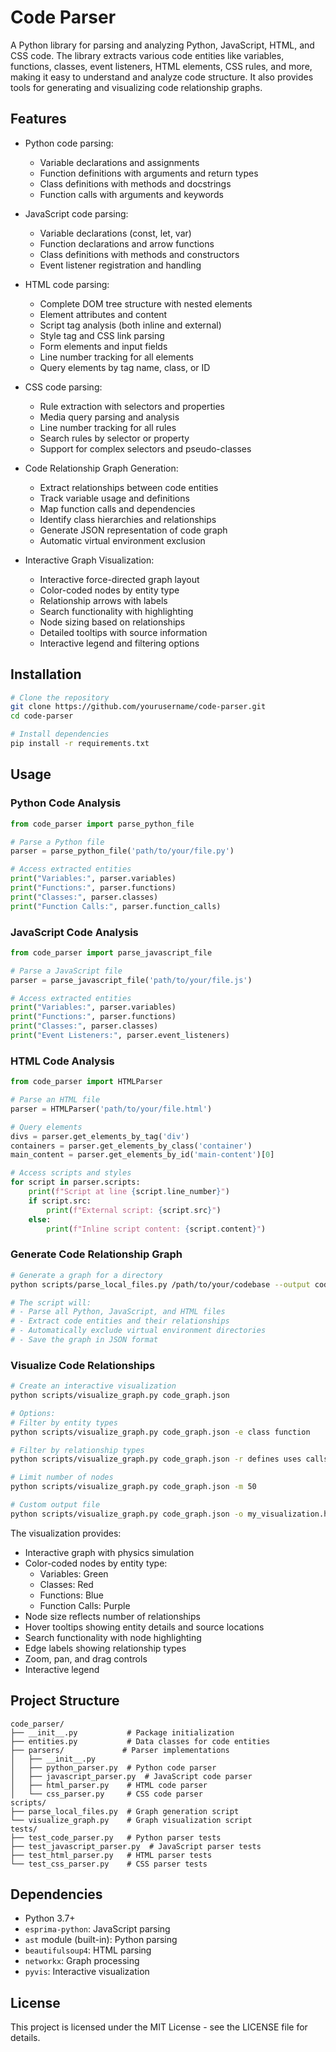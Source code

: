 # Code Parser

A Python library for parsing and analyzing Python, JavaScript, HTML, and CSS code. The library extracts various code entities like variables, functions, classes, event listeners, HTML elements, CSS rules, and more, making it easy to understand and analyze code structure. It also provides tools for generating and visualizing code relationship graphs.

## Features

- Python code parsing:
  - Variable declarations and assignments
  - Function definitions with arguments and return types
  - Class definitions with methods and docstrings
  - Function calls with arguments and keywords

- JavaScript code parsing:
  - Variable declarations (const, let, var)
  - Function declarations and arrow functions
  - Class definitions with methods and constructors
  - Event listener registration and handling

- HTML code parsing:
  - Complete DOM tree structure with nested elements
  - Element attributes and content
  - Script tag analysis (both inline and external)
  - Style tag and CSS link parsing
  - Form elements and input fields
  - Line number tracking for all elements
  - Query elements by tag name, class, or ID

- CSS code parsing:
  - Rule extraction with selectors and properties
  - Media query parsing and analysis
  - Line number tracking for all rules
  - Search rules by selector or property
  - Support for complex selectors and pseudo-classes

- Code Relationship Graph Generation:
  - Extract relationships between code entities
  - Track variable usage and definitions
  - Map function calls and dependencies
  - Identify class hierarchies and relationships
  - Generate JSON representation of code graph
  - Automatic virtual environment exclusion

- Interactive Graph Visualization:
  - Interactive force-directed graph layout
  - Color-coded nodes by entity type
  - Relationship arrows with labels
  - Search functionality with highlighting
  - Node sizing based on relationships
  - Detailed tooltips with source information
  - Interactive legend and filtering options

## Installation

```bash
# Clone the repository
git clone https://github.com/yourusername/code-parser.git
cd code-parser

# Install dependencies
pip install -r requirements.txt
```

## Usage

### Python Code Analysis

```python
from code_parser import parse_python_file

# Parse a Python file
parser = parse_python_file('path/to/your/file.py')

# Access extracted entities
print("Variables:", parser.variables)
print("Functions:", parser.functions)
print("Classes:", parser.classes)
print("Function Calls:", parser.function_calls)
```

### JavaScript Code Analysis

```python
from code_parser import parse_javascript_file

# Parse a JavaScript file
parser = parse_javascript_file('path/to/your/file.js')

# Access extracted entities
print("Variables:", parser.variables)
print("Functions:", parser.functions)
print("Classes:", parser.classes)
print("Event Listeners:", parser.event_listeners)
```

### HTML Code Analysis

```python
from code_parser import HTMLParser

# Parse an HTML file
parser = HTMLParser('path/to/your/file.html')

# Query elements
divs = parser.get_elements_by_tag('div')
containers = parser.get_elements_by_class('container')
main_content = parser.get_elements_by_id('main-content')[0]

# Access scripts and styles
for script in parser.scripts:
    print(f"Script at line {script.line_number}")
    if script.src:
        print(f"External script: {script.src}")
    else:
        print(f"Inline script content: {script.content}")
```

### Generate Code Relationship Graph

```bash
# Generate a graph for a directory
python scripts/parse_local_files.py /path/to/your/codebase --output code_graph.json

# The script will:
# - Parse all Python, JavaScript, and HTML files
# - Extract code entities and their relationships
# - Automatically exclude virtual environment directories
# - Save the graph in JSON format
```

### Visualize Code Relationships

```bash
# Create an interactive visualization
python scripts/visualize_graph.py code_graph.json

# Options:
# Filter by entity types
python scripts/visualize_graph.py code_graph.json -e class function

# Filter by relationship types
python scripts/visualize_graph.py code_graph.json -r defines uses calls

# Limit number of nodes
python scripts/visualize_graph.py code_graph.json -m 50

# Custom output file
python scripts/visualize_graph.py code_graph.json -o my_visualization.html
```

The visualization provides:
- Interactive graph with physics simulation
- Color-coded nodes by entity type:
  - Variables: Green
  - Classes: Red
  - Functions: Blue
  - Function Calls: Purple
- Node size reflects number of relationships
- Hover tooltips showing entity details and source locations
- Search functionality with node highlighting
- Edge labels showing relationship types
- Zoom, pan, and drag controls
- Interactive legend

## Project Structure

```
code_parser/
├── __init__.py           # Package initialization
├── entities.py           # Data classes for code entities
├── parsers/             # Parser implementations
│   ├── __init__.py
│   ├── python_parser.py  # Python code parser
│   ├── javascript_parser.py  # JavaScript code parser
│   ├── html_parser.py    # HTML code parser
│   └── css_parser.py     # CSS code parser
scripts/
├── parse_local_files.py  # Graph generation script
└── visualize_graph.py    # Graph visualization script
tests/
├── test_code_parser.py   # Python parser tests
├── test_javascript_parser.py  # JavaScript parser tests
├── test_html_parser.py   # HTML parser tests
└── test_css_parser.py    # CSS parser tests
```

## Dependencies

- Python 3.7+
- `esprima-python`: JavaScript parsing
- `ast` module (built-in): Python parsing
- `beautifulsoup4`: HTML parsing
- `networkx`: Graph processing
- `pyvis`: Interactive visualization

## License

This project is licensed under the MIT License - see the LICENSE file for details. 